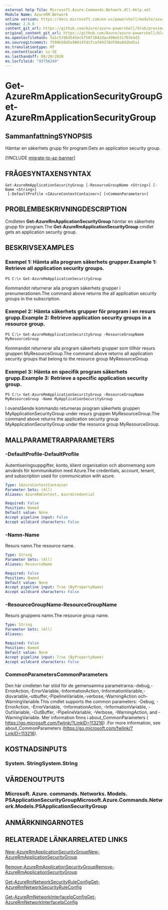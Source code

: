 ```yaml
---
external help file: Microsoft.Azure.Commands.Network.dll-Help.xml
Module Name: AzureRM.Network
online version: https://docs.microsoft.com/en-us/powershell/module/azurerm.network/get-azurermapplicationsecuritygroup
schema: 2.0.0
content_git_url: https://github.com/Azure/azure-powershell/blob/preview/src/ResourceManager/Network/Commands.Network/help/Get-AzureRmApplicationSecurityGroup.md
original_content_git_url: https://github.com/Azure/azure-powershell/blob/preview/src/ResourceManager/Network/Commands.Network/help/Get-AzureRmApplicationSecurityGroup.md
ms.openlocfilehash: 5a1c519bd545ecb750f3842dac490eb31703e4d3
ms.sourcegitcommit: f599b50d5e980197d1fca769378df90a842b42a1
ms.translationtype: MT
ms.contentlocale: sv-SE
ms.lasthandoff: 08/20/2020
ms.locfileid: "93756249"
---
```

# <span data-ttu-id="15f9e-101">Get-AzureRmApplicationSecurityGroup</span><span class="sxs-lookup"><span data-stu-id="15f9e-101">Get-AzureRmApplicationSecurityGroup</span></span>

## <span data-ttu-id="15f9e-102">Sammanfattning</span><span class="sxs-lookup"><span data-stu-id="15f9e-102">SYNOPSIS</span></span>
<span data-ttu-id="15f9e-103">Hämtar en säkerhets grupp för program.</span><span class="sxs-lookup"><span data-stu-id="15f9e-103">Gets an application security group.</span></span>

[!INCLUDE [migrate-to-az-banner](../../includes/migrate-to-az-banner.md)]

## <span data-ttu-id="15f9e-104">FRÅGESYNTAXEN</span><span class="sxs-lookup"><span data-stu-id="15f9e-104">SYNTAX</span></span>

```
Get-AzureRmApplicationSecurityGroup [-ResourceGroupName <String>] [-Name <String>]
 [-DefaultProfile <IAzureContextContainer>] [<CommonParameters>]
```

## <span data-ttu-id="15f9e-105">PROBLEMBESKRIVNING</span><span class="sxs-lookup"><span data-stu-id="15f9e-105">DESCRIPTION</span></span>
<span data-ttu-id="15f9e-106">Cmdleten **Get-AzureRmApplicationSecurityGroup** hämtar en säkerhets grupp för program.</span><span class="sxs-lookup"><span data-stu-id="15f9e-106">The **Get-AzureRmApplicationSecurityGroup** cmdlet gets an application security group.</span></span>

## <span data-ttu-id="15f9e-107">BESKRIVS</span><span class="sxs-lookup"><span data-stu-id="15f9e-107">EXAMPLES</span></span>

### <span data-ttu-id="15f9e-108">Exempel 1: Hämta alla program säkerhets grupper.</span><span class="sxs-lookup"><span data-stu-id="15f9e-108">Example 1: Retrieve all application security groups.</span></span>
```
PS C:\> Get-AzureRmApplicationSecurityGroup
```

<span data-ttu-id="15f9e-109">Kommandot returnerar alla program säkerhets grupper i prenumerationen.</span><span class="sxs-lookup"><span data-stu-id="15f9e-109">The command above returns the all application security groups in the subscription.</span></span>

### <span data-ttu-id="15f9e-110">Exempel 2: Hämta säkerhets grupper för program i en resurs grupp.</span><span class="sxs-lookup"><span data-stu-id="15f9e-110">Example 2: Retrieve application security groups in a resource group.</span></span>
```
PS C:\> Get-AzureRmApplicationSecurityGroup -ResourceGroupName MyResourceGroup
```

<span data-ttu-id="15f9e-111">Kommandot returnerar alla program säkerhets grupper som tillhör resurs gruppen MyResourceGroup.</span><span class="sxs-lookup"><span data-stu-id="15f9e-111">The command above returns all application security groups that belong to the resource group MyResourceGroup.</span></span>

### <span data-ttu-id="15f9e-112">Exempel 3: Hämta en specifik program säkerhets grupp.</span><span class="sxs-lookup"><span data-stu-id="15f9e-112">Example 3: Retrieve a specific application security group.</span></span>
```
PS C:\> Get-AzureRmApplicationSecurityGroup -ResourceGroupName MyResourceGroup -Name MyApplicationSecurityGroup
```

<span data-ttu-id="15f9e-113">I ovanstående kommando returneras program säkerhets gruppen MyApplicationSecurityGroup under resurs gruppen MyResourceGroup.</span><span class="sxs-lookup"><span data-stu-id="15f9e-113">The command above returns the application security group MyApplicationSecurityGroup under the resource group MyResourceGroup.</span></span>

## <span data-ttu-id="15f9e-114">MALLPARAMETRAR</span><span class="sxs-lookup"><span data-stu-id="15f9e-114">PARAMETERS</span></span>

### <span data-ttu-id="15f9e-115">-DefaultProfile</span><span class="sxs-lookup"><span data-stu-id="15f9e-115">-DefaultProfile</span></span>
<span data-ttu-id="15f9e-116">Autentiseringsuppgifter, konto, klient organisation och abonnemang som används för kommunikation med Azure.</span><span class="sxs-lookup"><span data-stu-id="15f9e-116">The credentials, account, tenant, and subscription used for communication with azure.</span></span>

```yaml
Type: IAzureContextContainer
Parameter Sets: (All)
Aliases: AzureRmContext, AzureCredential

Required: False
Position: Named
Default value: None
Accept pipeline input: False
Accept wildcard characters: False
```

### <span data-ttu-id="15f9e-117">-Namn</span><span class="sxs-lookup"><span data-stu-id="15f9e-117">-Name</span></span>
<span data-ttu-id="15f9e-118">Resurs namn.</span><span class="sxs-lookup"><span data-stu-id="15f9e-118">The resource name.</span></span>

```yaml
Type: String
Parameter Sets: (All)
Aliases: ResourceName

Required: False
Position: Named
Default value: None
Accept pipeline input: True (ByPropertyName)
Accept wildcard characters: False
```

### <span data-ttu-id="15f9e-119">-ResourceGroupName</span><span class="sxs-lookup"><span data-stu-id="15f9e-119">-ResourceGroupName</span></span>
<span data-ttu-id="15f9e-120">Resurs gruppens namn.</span><span class="sxs-lookup"><span data-stu-id="15f9e-120">The resource group name.</span></span>

```yaml
Type: String
Parameter Sets: (All)
Aliases: 

Required: False
Position: Named
Default value: None
Accept pipeline input: True (ByPropertyName)
Accept wildcard characters: False
```

### <span data-ttu-id="15f9e-121">CommonParameters</span><span class="sxs-lookup"><span data-stu-id="15f9e-121">CommonParameters</span></span>
<span data-ttu-id="15f9e-122">Den här cmdleten har stöd för de gemensamma parametrarna:-debug,-ErrorAction,-ErrorVariable,-InformationAction,-InformationVariable,-disvariable,-utbuffer,-PipelineVariable,-verbose,-WarningAction och-WarningVariable.</span><span class="sxs-lookup"><span data-stu-id="15f9e-122">This cmdlet supports the common parameters: -Debug, -ErrorAction, -ErrorVariable, -InformationAction, -InformationVariable, -OutVariable, -OutBuffer, -PipelineVariable, -Verbose, -WarningAction, and -WarningVariable.</span></span> <span data-ttu-id="15f9e-123">Mer information finns i about_CommonParameters ( https://go.microsoft.com/fwlink/?LinkID=113216) .</span><span class="sxs-lookup"><span data-stu-id="15f9e-123">For more information, see about_CommonParameters (https://go.microsoft.com/fwlink/?LinkID=113216).</span></span>

## <span data-ttu-id="15f9e-124">KOSTNADS</span><span class="sxs-lookup"><span data-stu-id="15f9e-124">INPUTS</span></span>

### <span data-ttu-id="15f9e-125">System. String</span><span class="sxs-lookup"><span data-stu-id="15f9e-125">System.String</span></span>

## <span data-ttu-id="15f9e-126">VÄRDEN</span><span class="sxs-lookup"><span data-stu-id="15f9e-126">OUTPUTS</span></span>

### <span data-ttu-id="15f9e-127">Microsoft. Azure. commands. Networks. Models. PSApplicationSecurityGroup</span><span class="sxs-lookup"><span data-stu-id="15f9e-127">Microsoft.Azure.Commands.Network.Models.PSApplicationSecurityGroup</span></span>

## <span data-ttu-id="15f9e-128">ANMÄRKNINGAR</span><span class="sxs-lookup"><span data-stu-id="15f9e-128">NOTES</span></span>

## <span data-ttu-id="15f9e-129">RELATERADE LÄNKAR</span><span class="sxs-lookup"><span data-stu-id="15f9e-129">RELATED LINKS</span></span>

[<span data-ttu-id="15f9e-130">New-AzureRmApplicationSecurityGroup</span><span class="sxs-lookup"><span data-stu-id="15f9e-130">New-AzureRmApplicationSecurityGroup</span></span>](./New-AzureRmApplicationSecurityGroup.md)

[<span data-ttu-id="15f9e-131">Remove-AzureRmApplicationSecurityGroup</span><span class="sxs-lookup"><span data-stu-id="15f9e-131">Remove-AzureRmApplicationSecurityGroup</span></span>](./Remove-AzureRmApplicationSecurityGroup.md)

[<span data-ttu-id="15f9e-132">Get-AzureRmNetworkSecurityRuleConfig</span><span class="sxs-lookup"><span data-stu-id="15f9e-132">Get-AzureRmNetworkSecurityRuleConfig</span></span>](./Get-AzureRmNetworkSecurityRuleConfig.md)

[<span data-ttu-id="15f9e-133">Get-AzureRmNetworkInterfaceIpConfig</span><span class="sxs-lookup"><span data-stu-id="15f9e-133">Get-AzureRmNetworkInterfaceIpConfig</span></span>](./Get-AzureRmNetworkInterfaceIpConfig.md)
